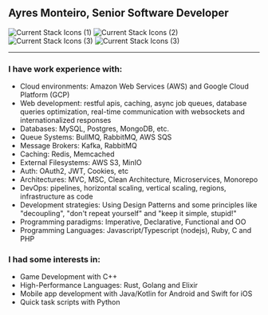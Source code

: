 ## Ayres Monteiro, Senior Software Developer


<div>
<img src="https://skillicons.dev/icons?i=nodejs,ts,nestjs,nextjs" alt="Current Stack Icons (1)">
<img src="https://skillicons.dev/icons?i=ruby,rails,python,graphql" alt="Current Stack Icons (2)">
<img src="https://skillicons.dev/icons?i=mysql,postgresql,mongo,redis" alt="Current Stack Icons (3)">
<img src="https://skillicons.dev/icons?i=jest,docker,vscode" alt="Current Stack Icons (3)">
</div>


---

### I have work experience with:

- Cloud environments: Amazon Web Services (AWS) and Google Cloud Platform (GCP)
- Web development: restful apis, caching, async job queues, database queries optimization, real-time communication with websockets and internationalized responses
- Databases: MySQL, Postgres, MongoDB, etc.
- Queue Systems: BullMQ, RabbitMQ, AWS SQS
- Message Brokers: Kafka, RabbitMQ
- Caching: Redis, Memcached
- External Filesystems: AWS S3, MinIO
- Auth: OAuth2, JWT, Cookies, etc
- Architectures: MVC, MSC, Clean Architecture, Microservices, Monorepo
- DevOps: pipelines, horizontal scaling, vertical scaling, regions, infrastructure as code
- Development strategies: Using Design Patterns and some principles like "decoupling", "don't repeat yourself" and "keep it simple, stupid!"
- Programming paradigms: Imperative, Declarative, Functional and OO
- Programming Languages: Javascript/Typescript (nodejs), Ruby, C and PHP

### I had some interests in:

- Game Development with C++
- High-Performance Languages: Rust, Golang and Elixir
- Mobile app development with Java/Kotlin for Android and Swift for iOS
- Quick task scripts with Python

